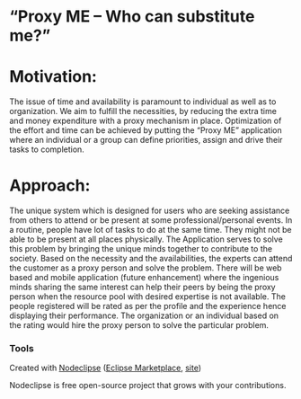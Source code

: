

# “Proxy ME – Who can substitute me?”
# Motivation: 
The issue of time and availability is paramount to individual as well as to organization. We aim to fulfill the necessities, by reducing the extra time and money expenditure with a proxy mechanism in place. Optimization of the effort and time can be achieved by putting the “Proxy ME” application where an individual or a group can define priorities, assign and drive their tasks to completion.
# Approach:
The unique system which is designed for users who are seeking assistance from others to attend or be present at some professional/personal events. In a routine, people have lot of tasks to do at the same time. They might not be able to be present at all places physically.
The Application serves to solve this problem by bringing the unique minds together to contribute to the society. Based on the necessity and the availabilities, the experts can attend the customer as a proxy person and solve the problem. There will be web based and mobile application (future enhancement) where the ingenious minds sharing the same interest can help their peers by being the proxy person when the resource pool with desired expertise is not available. The people registered will be rated as per the profile and the experience hence displaying their performance. The organization or an individual based on the rating would hire the proxy person to solve the particular problem.

### Tools

Created with [Nodeclipse](https://github.com/Nodeclipse/nodeclipse-1)
 ([Eclipse Marketplace](http://marketplace.eclipse.org/content/nodeclipse), [site](http://www.nodeclipse.org))   

Nodeclipse is free open-source project that grows with your contributions.

